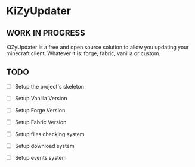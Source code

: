 # KiZyUpdater
## WORK IN PROGRESS

KiZyUpdater is a free and open source solution to allow you updating your minecraft client. Whatever it is: forge, fabric, vanilla or custom.

## TODO

- [ ] Setup the project's skeleton

- [ ] Setup Vanilla Version
- [ ] Setup Forge Version
- [ ] Setup Fabric Version

- [ ] Setup files checking system
- [ ] Setup download system

- [ ] Setup events system
